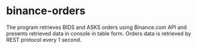 # binance-orders
The program retrieves BIDS and ASKS orders using Binance.com API and presents retrieved data in console in table form.
Orders data is retrieved by REST protocol every 1 second.
